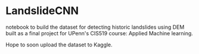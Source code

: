 # LandslideCNN
notebook to build the dataset for detecting historic landslides using DEM built as a final project for UPenn's CIS519 course: Applied Machine learning.

Hope to soon upload the dataset to Kaggle. 
